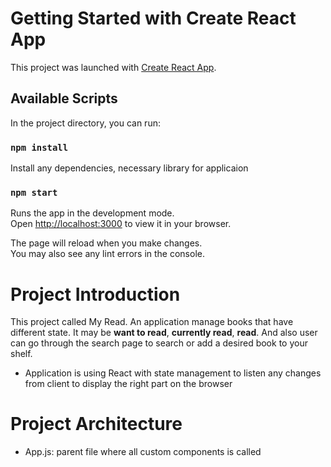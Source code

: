 # Getting Started with Create React App

This project was launched with [Create React App](https://github.com/facebook/create-react-app).

## Available Scripts

In the project directory, you can run:
### `npm install`

Install any dependencies, necessary library for applicaion
### `npm start`

Runs the app in the development mode.\
Open [http://localhost:3000](http://localhost:3000) to view it in your browser.

The page will reload when you make changes.\
You may also see any lint errors in the console.

# Project Introduction

This project called My Read. An application manage books that have different state. It may be **want to read**, **currently read**, **read**. And also user can go through the search page to search or add a desired book to your shelf.

- Application is using React with state management to listen any changes from client to display the right part on the browser

# Project Architecture

- App.js: parent file where all custom components is called